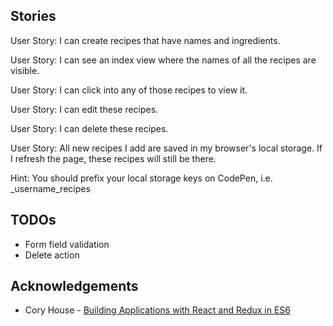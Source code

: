 Stories
-------

User Story: I can create recipes that have names and ingredients.

User Story: I can see an index view where the names of all the recipes are
  visible.

User Story: I can click into any of those recipes to view it.

User Story: I can edit these recipes.

User Story: I can delete these recipes.

User Story: All new recipes I add are saved in my browser's local storage.
  If I refresh the page, these recipes will still be there.

Hint: You should prefix your local storage keys on CodePen, i.e.
  _username_recipes

TODOs
-----

* Form field validation
* Delete action

Acknowledgements
----------------

* Cory House - [Building Applications with React and Redux in ES6](https://app.pluralsight.com/library/courses/react-redux-react-router-es6/table-of-contents)
